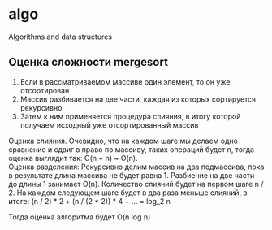 # algo
Algorithms and data structures

## Оценка сложности mergesort
1. Если в рассматриваемом массиве один элемент, то он уже отсортирован
2. Массив разбивается на две части, каждая из которых сортируется рекурсивно
3. Затем к ним применяется процедура слияния, в итогу которой получаем исходный уже отсортированный массив

Оценка слияния. Очевидно, что на каждом шаге мы делаем одно сравнение и сдвиг в право по массиву, таких операций будет
n, тогда оценка выглядит так: O(n + n) ~ O(n).\
Оценка разделения: Рекурсивно делим массив на два подмассива, пока в результате длина массива не будет равна 1. Разбиение на
две части до длины 1 занимает O(n). Количество слияний будет на первом шаге n / 2.
На каждом следующем шаге будет в два раза меньше слияний, в итоге: (n / 2)  * 2 + (n / (2 * 2)) * 4 + ... = log_2 n

Тогда оценка алгоритма будет O(n log n)